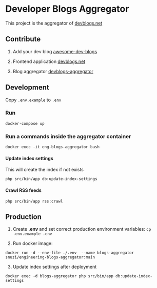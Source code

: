 #  Developer Blogs Aggregator
This project is the aggregator of [devblogs.net](https://github.com/snuzi/devblogs)

## Contribute
1. Add your dev blog [awesome-dev-blogs](https://github.com/snuzi/awesome-dev-blogs)

2. Frontend application [devblogs.net](https://github.com/snuzi/devblogs)

3. Blog aggregator [devblogs-aggregator](https://github.com/snuzi/devblogs-aggregator)


## Development

Copy `.env.example` to `.env`


### Run
`docker-compose up`


### Run a commands inside the aggregator container
`docker exec -it eng-blogs-aggregator bash`

#### Update index settings
This will create the index if not exists

`php src/bin/app db:update-index-settings`

#### Crawl RSS feeds
`php src/bin/app rss:crawl`

## Production
1. Create **.env** and set correct production environment variables:
`cp .env.example .env`

2. Run docker image:

```
docker run -d --env-file ./.env  --name blogs-aggregator snuzi/engineering-blogs-aggregator:main
```
3. Update index settings after deployment 
```
docker exec -d blogs-aggregator php src/bin/app db:update-index-settings
```
